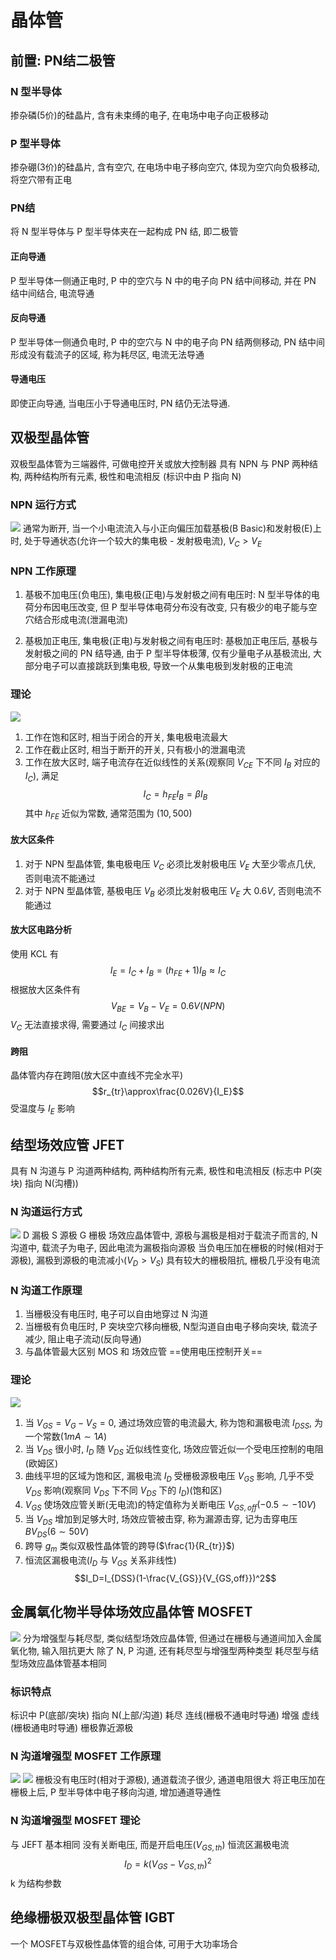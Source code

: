 # 晶体管
## 前置: PN结二极管
### N 型半导体
掺杂磷(5价)的硅晶片, 含有未束缚的电子, 在电场中电子向正极移动

### P 型半导体
掺杂硼(3价)的硅晶片, 含有空穴, 在电场中电子移向空穴, 体现为空穴向负极移动, 将空穴带有正电

### PN结
将 N 型半导体与 P 型半导体夹在一起构成 PN 结, 即二极管

#### 正向导通
P 型半导体一侧通正电时, P 中的空穴与 N 中的电子向 PN 结中间移动, 并在 PN 结中间结合, 电流导通

#### 反向导通
P 型半导体一侧通负电时, P 中的空穴与 N 中的电子向 PN 结两侧移动, PN 结中间形成没有载流子的区域, 称为耗尽区, 电流无法导通

#### 导通电压
即使正向导通, 当电压小于导通电压时, PN 结仍无法导通. 

## 双极型晶体管
双极型晶体管为三端器件, 可做电控开关或放大控制器
具有 NPN 与 PNP 两种结构, 两种结构所有元素, 极性和电流相反
(标识中由 P 指向 N)

### NPN 运行方式
![](./src/transisitor/npn.png)
通常为断开, 当一个小电流流入与小正向偏压加载基极(B Basic)和发射极(E)上时, 处于导通状态(允许一个较大的集电极 - 发射极电流), $V_C>V_E$

### NPN 工作原理
1. 基极不加电压(负电压), 集电极(正电)与发射极之间有电压时:
N 型半导体的电荷分布因电压改变, 但 P 型半导体电荷分布没有改变, 只有极少的电子能与空穴结合形成电流(泄漏电流)

2. 基极加正电压, 集电极(正电)与发射极之间有电压时:
基极加正电压后, 基极与发射极之间的 PN 结导通, 由于 P 型半导体极薄, 仅有少量电子从基极流出, 大部分电子可以直接跳跃到集电极, 导致一个从集电极到发射极的正电流

### 理论
![](./src/transisitor/ic_vce.webp)
1. 工作在饱和区时, 相当于闭合的开关, 集电极电流最大
2. 工作在截止区时, 相当于断开的开关, 只有极小的泄漏电流
3. 工作在放大区时, 端子电流存在近似线性的关系(观察同 $V_{CE}$ 下不同 $I_B$ 对应的 $I_C$), 满足
$$I_C=h_{FE}I_B=\beta I_B$$
其中 $h_{FE}$ 近似为常数, 通常范围为 $(10,500)$

#### 放大区条件
1. 对于 NPN 型晶体管, 集电极电压 $V_C$ 必须比发射极电压 $V_E$ 大至少零点几伏, 否则电流不能通过
2. 对于 NPN 型晶体管, 基极电压 $V_B$ 必须比发射极电压 $V_E$ 大 $0.6V$, 否则电流不能通过

#### 放大区电路分析
使用 KCL 有
$$I_E=I_C+I_B=(h_{FE}+1)I_B\approx I_C$$
根据放大区条件有
$$V_{BE}=V_B-V_E=0.6V(NPN)$$
$V_C$ 无法直接求得, 需要通过 $I_C$ 间接求出

#### 跨阻
晶体管内存在跨阻(放大区中直线不完全水平) $$r_{tr}\approx\frac{0.026V}{I_E}$$
受温度与 $I_E$ 影响

## 结型场效应管 JFET
具有 N 沟道与 P 沟道两种结构, 两种结构所有元素, 极性和电流相反
(标志中 P(突块) 指向 N(沟槽))

### N 沟道运行方式
![](./src/transisitor/jfet.jfif)
D 漏极 S 源极 G 栅极
场效应晶体管中, 源极与漏极是相对于载流子而言的, N 沟道中, 载流子为电子, 因此电流为漏极指向源极
当负电压加在栅极的时候(相对于源极), 漏极到源极的电流减小($V_D>V_S$)
具有较大的栅极阻抗, 栅极几乎没有电流

### N 沟道工作原理
1. 当栅极没有电压时, 电子可以自由地穿过 N 沟道
2. 当栅极有负电压时, P 突块空穴移向栅极, N型沟道自由电子移向突块, 载流子减少, 阻止电子流动(反向导通)
3. 与晶体管最大区别 MOS 和 场效应管 ==使用电压控制开关==

### 理论
![](./src/transisitor/Id_Ugs.webp)
1. 当 $V_{GS}=V_G-V_S=0$, 通过场效应管的电流最大, 称为饱和漏极电流 $I_{DSS}$, 为一个常数($1mA\sim1A$)
2. 当 $V_{DS}$ 很小时, $I_D$ 随 $V_{DS}$ 近似线性变化, 场效应管近似一个受电压控制的电阻(欧姆区)
3. 曲线平坦的区域为饱和区, 漏极电流 $I_D$ 受栅极源极电压 $V_{GS}$ 影响, 几乎不受 $V_{DS}$ 影响(观察同 $V_{DS}$ 下不同 $V_{DS}$ 下的 $I_D$)(饱和区)
4. $V_{GS}$ 使场效应管关断(无电流)的特定值称为关断电压 $V_{GS,off}$($-0.5\sim-10V$)
5. 当 $V_{DS}$ 增加到足够大时, 场效应管被击穿, 称为漏源击穿, 记为击穿电压 $BV_{DS}$($6\sim50V$)
6. 跨导 $g_m$ 类似双极性晶体管的跨导($\frac{1}{R_{tr}}$)
7. 恒流区漏极电流($I_D$ 与 $V_{GS}$ 关系非线性) $$I_D=I_{DSS}(1-\frac{V_{GS}}{V_{GS,off}})^2$$

## 金属氧化物半导体场效应晶体管 MOSFET
![](./src/transisitor/mos_sign.png)
分为增强型与耗尽型, 类似结型场效应晶体管, 但通过在栅极与通道间加入金属氧化物, 输入阻抗更大
除了 N, P 沟道, 还有耗尽型与增强型两种类型
耗尽型与结型场效应晶体管基本相同

### 标识特点
标识中 P(底部/突块) 指向 N(上部/沟道)
耗尽 连线(栅极不通电时导通) 增强 虚线(栅极通电时导通)
栅极靠近源极

### N 沟道增强型 MOSFET 工作原理
![](./src/transisitor/n_mos.jpg)
![](./src/transisitor/moseft_n_enh.png)
栅极没有电压时(相对于源极), 通道载流子很少, 通道电阻很大
将正电压加在栅极上后, P 型半导体中电子移向沟道, 增加通道导通性

### N 沟道增强型 MOSFET 理论
与 JEFT 基本相同
没有关断电压, 而是开启电压($V_{GS,th}$)
恒流区漏极电流 $$I_D=k(V_{GS}-V_{GS,th})^2$$
k 为结构参数

## 绝缘栅极双极型晶体管 IGBT
一个 MOSFET与双极性晶体管的组合体, 可用于大功率场合